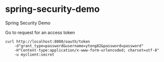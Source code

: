 # spring-security-demo
Spring Security Demo

Go to request for an access token
```shell
curl http://localhost:8080/oauth/token
    -d"grant_type=password&username=ytong82&password=password" 
    -H"Content-type:application/x-www-form-urlencoded; charset=utf-8" 
    -u myclient:secret
```
